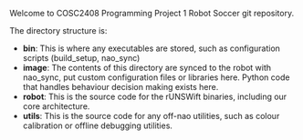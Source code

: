 Welcome to COSC2408 Programming Project 1 Robot Soccer git repository.

The directory structure is:

* **bin**:
    This is where any executables are stored, such as configuration scripts (build_setup, nao_sync)
* **image**:
    The contents of this directory are synced to the robot with nao_sync, put custom configuration files
    or libraries here. Python code that handles behaviour decision making exists here.
* **robot**:
    This is the source code for the rUNSWift binaries, including our core architecture.
* **utils**:
    This is the source code for any off-nao utilities, such as colour
    calibration or offline debugging utilities.
    
    
